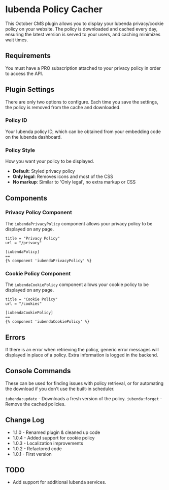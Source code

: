 # Iubenda Policy Cacher

This October CMS plugin allows you to display your Iubenda privacy/cookie policy on your website. The policy is downloaded and cached every day, ensuring the latest version is served to your users, and caching minimizes wait times.

## Requirements

You must have a PRO subscription attached to your privacy policy in order to access the API.

## Plugin Settings

There are only two options to configure. Each time you save the settings, the policy is removed from the cache and downloaded.

### Policy ID

Your Iubenda policy ID, which can be obtained from your embedding code on the Iubenda dashboard.

### Policy Style

How you want your policy to be displayed.
* **Default**: Styled privacy policy
* **Only legal**: Removes icons and most of the CSS
* **No markup**: Similar to 'Only legal', no extra markup or CSS

## Components

### Privacy Policy Component

The `iubendaPrivacyPolicy` component allows your privacy policy to be displayed on any page.

```
title = "Privacy Policy"
url = "/privacy"

[iubendaPolicy]
==
{% component 'iubendaPrivacyPolicy' %}
```

### Cookie Policy Component

The `iubendaCookiePolicy` component allows your cookie policy to be displayed on any page.

```
title = "Cookie Policy"
url = "/cookies"

[iubendaCookiePolicy]
==
{% component 'iubendaCookiePolicy' %}
```

## Errors

If there is an error when retrieving the policy, generic error messages will displayed in place of a policy. Extra information is logged in the backend.

## Console Commands

These can be used for finding issues with policy retrieval, or for automating the download if you don't use the built-in scheduler.

`iubenda:update` - Downloads a fresh version of the policy.
`iubenda:forget` - Remove the cached policies.

## Change Log

* 1.1.0 - Renamed plugin & cleaned up code
* 1.0.4 - Added support for cookie policy
* 1.0.3 - Localization improvements
* 1.0.2 - Refactored code
* 1.0.1 - First version

## TODO

* Add support for additional Iubenda services.